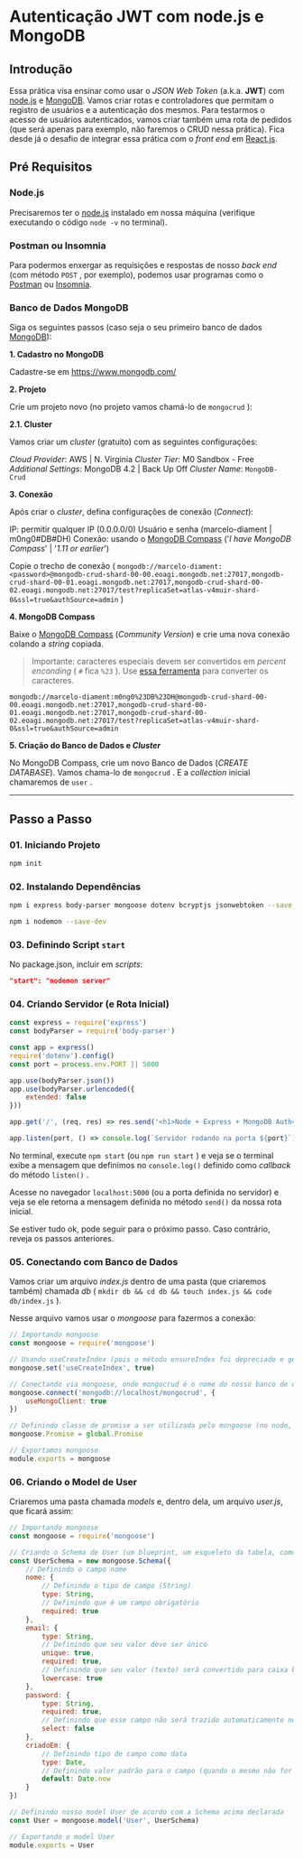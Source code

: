 # Autenticação JWT com node.js e MongoDB

## Introdução

Essa prática visa ensinar como usar o _JSON Web Token_ (a.k.a. **JWT**) com [node.js](http://nodejs.org/en/download) e [MongoDB](https://www.mongodb.com/). Vamos criar rotas e controladores que permitam o registro de usuários e a autenticação dos mesmos. Para testarmos o acesso de usuários autenticados, vamos criar também uma rota de pedidos (que será apenas para exemplo, não faremos o CRUD nessa prática). Fica desde já o desafio de integrar essa prática com o _front end_ em [React.js](https://pt-br.reactjs.org/).

## Pré Requisitos

### Node.js

Precisaremos ter o [node.js](http://nodejs.org/en/download) instalado em nossa máquina (verifique executando o código `node -v` no terminal).

### Postman ou Insomnia

Para podermos enxergar as requisições e respostas de nosso _back end_ (com método `POST` , por exemplo), podemos usar programas como o [Postman](https://www.postman.com/) ou [Insomnia](https://insomnia.rest/download/).

### Banco de Dados MongoDB

Siga os seguintes passos (caso seja o seu primeiro banco de dados [MongoDB](https://www.mongodb.com/)):

**1. Cadastro no MongoDB**

Cadastre-se em https://www.mongodb.com/

**2. Projeto**

Crie um projeto novo (no projeto vamos chamá-lo de `mongocrud` ):

**2.1. Cluster**

Vamos criar um _cluster_ (gratuito) com as seguintes configurações:

_Cloud Provider_: AWS | N. Virginia
_Cluster Tier_: M0 Sandbox - Free
_Additional Settings_: MongoDB 4.2 | Back Up Off
_Cluster Name_: `MongoDB-Crud`

**3. Conexão**

Após criar o _cluster_, defina configurações de conexão (_Connect_):

IP: permitir qualquer IP (0.0.0.0/0)
Usuário e senha (marcelo-diament | m0ng0#DB#DH)
Conexão: usando o [MongoDB Compass](https://docs.mongodb.com/manual/installation/) ('_I have MongoDB Compass_' | '_1.11 or earlier_')

Copie o trecho de conexão ( `mongodb://marcelo-diament:<password>@mongodb-crud-shard-00-00.eoagi.mongodb.net:27017,mongodb-crud-shard-00-01.eoagi.mongodb.net:27017,mongodb-crud-shard-00-02.eoagi.mongodb.net:27017/test?replicaSet=atlas-v4muir-shard-0&ssl=true&authSource=admin` )

**4. MongoDB Compass**

Baixe o [MongoDB Compass](https://docs.mongodb.com/manual/installation/) (_Community Version_) e crie uma nova conexão colando a _string_ copiada.

> Importante: caracteres especiais devem ser convertidos em _percent enconding_ ( `#` fica `%23` ). Use [essa ferramenta](https://www.url-encode-decode.com/) para converter os caracteres.

 `mongodb://marcelo-diament:m0ng0%23DB%23DH@mongodb-crud-shard-00-00.eoagi.mongodb.net:27017,mongodb-crud-shard-00-01.eoagi.mongodb.net:27017,mongodb-crud-shard-00-02.eoagi.mongodb.net:27017/test?replicaSet=atlas-v4muir-shard-0&ssl=true&authSource=admin`

**5. Criação do Banco de Dados e _Cluster_**

No MongoDB Compass, crie um novo Banco de Dados (_CREATE DATABASE_). Vamos chama-lo de `mongocrud` . E a _collection_ inicial chamaremos de `user` .

___

## Passo a Passo

### 01. Iniciando Projeto

``` sh
npm init
```

### 02. Instalando Dependências

``` sh
npm i express body-parser mongoose dotenv bcryptjs jsonwebtoken --save
```

``` sh
npm i nodemon --save-dev
```

### 03. Definindo Script `start`

No package.json, incluir em _scripts_:

``` json
"start": "nodemon server"
```

### 04. Criando Servidor (e Rota Inicial)

``` js
const express = require('express')
const bodyParser = require('body-parser')

const app = express()
require('dotenv').config()
const port = process.env.PORT || 5000

app.use(bodyParser.json())
app.use(bodyParser.urlencoded({
    extended: false
}))

app.get('/', (req, res) => res.send('<h1>Node + Express + MongoDB Auth</h1>'))

app.listen(port, () => console.log(`Servidor rodando na porta ${port}`))
```

No terminal, execute `npm start` (ou `npm run start` ) e veja se o terminal exibe a mensagem que definimos no `console.log()` definido como _callback_ do método `listen()` .

Acesse no navegador `localhost:5000` (ou a porta definida no servidor) e veja se ele retorna a mensagem definida no método `send()` da nossa rota inicial.

Se estiver tudo ok, pode seguir para o próximo passo. Caso contrário, reveja os passos anteriores.

### 05. Conectando com Banco de Dados

Vamos criar um arquivo _index.js_ dentro de uma pasta (que criaremos também) chamada _db_ ( `mkdir db && cd db && touch index.js && code db/index.js` ).

Nesse arquivo vamos usar o _mongoose_ para fazermos a conexão:

``` js
// Importando mongoose
const mongoose = require('mongoose')

// Usando useCreateIndex (pois o método ensureIndex foi depreciado e geraria um erro posteriormente
mongoose.set('useCreateIndex', true)

// Conectando via mongoose, onde mongocrud é o nome do nosso banco de dados
mongoose.connect('mongodb://localhost/mongocrud', {
    useMongoClient: true
})

// Definindo classe de promise a ser utilizada pelo mongoose (no node, usamos global.Promise)
mongoose.Promise = global.Promise

// Exportamos mongoose
module.exports = mongoose
```

### 06. Criando o Model de User

Criaremos uma pasta chamada _models_ e, dentro dela, um arquivo _user.js_, que ficará assim:

``` js
// Importando mongoose
const mongoose = require('mongoose')

// Criando o Schema de User (um blueprint, um esqueleto da tabela, como deve ser um registro)
const UserSchema = new mongoose.Schema({
    // Definindo o campo nome
    nome: {
        // Definindo o tipo de campo (String)
        type: String,
        // Definindo que é um campo obrigatório
        required: true
    },
    email: {
        type: String,
        // Definindo que seu valor deve ser único
        unique: true,
        required: true,
        // Definindo que seu valor (texto) será convertido para caixa baixa (minúsculas)
        lowercase: true
    },
    password: {
        type: String,
        required: true,
        // Definindo que esse campo não será trazido automaticamente nos selects/consultas
        select: false
    },
    criadoEm: {
        // Definindo tipo de campo como data
        type: Date,
        // Definindo valor padrão para o campo (quando o mesmo não for enviado) como a data atual
        default: Date.now
    }
})

// Definindo nosso model User de acordo com a Schema acima declarada
const User = mongoose.model('User', UserSchema)

// Exportando o model User
module.exports = User
```
